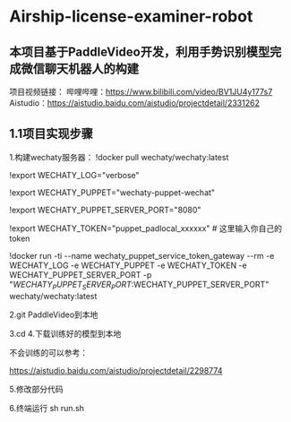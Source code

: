 # Airship-license-examiner-robot


## 本项目基于PaddleVideo开发，利用手势识别模型完成微信聊天机器人的构建

项目视频链接：
哔哩哔哩：https://www.bilibili.com/video/BV1JU4y177s7
Aistudio：https://aistudio.baidu.com/aistudio/projectdetail/2331262

## 1.1项目实现步骤


1.构建wechaty服务器：
!docker pull wechaty/wechaty:latest

!export WECHATY_LOG="verbose"

!export WECHATY_PUPPET="wechaty-puppet-wechat"

!export WECHATY_PUPPET_SERVER_PORT="8080"

!export WECHATY_TOKEN="puppet_padlocal_xxxxxx" # 这里输入你自己的token

!docker run -ti --name wechaty_puppet_service_token_gateway --rm -e WECHATY_LOG -e WECHATY_PUPPET -e WECHATY_TOKEN -e WECHATY_PUPPET_SERVER_PORT -p "$WECHATY_PUPPET_SERVER_PORT:$WECHATY_PUPPET_SERVER_PORT" wechaty/wechaty:latest


2.git PaddleVideo到本地


3.cd
4.下载训练好的模型到本地


不会训练的可以参考：

https://aistudio.baidu.com/aistudio/projectdetail/2298774


5.修改部分代码 


6.终端运行 sh run.sh
